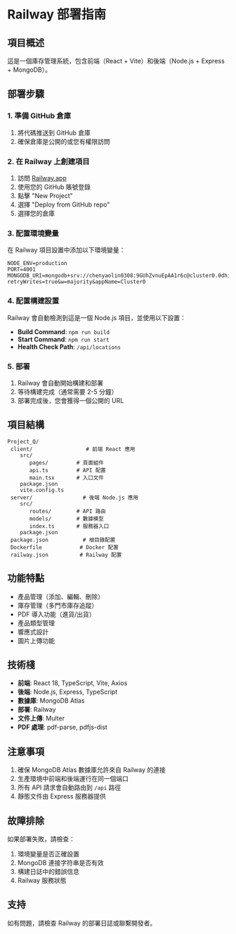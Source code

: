 ﻿# Railway 部署指南

## 項目概述
這是一個庫存管理系統，包含前端（React + Vite）和後端（Node.js + Express + MongoDB）。

## 部署步驟

### 1. 準備 GitHub 倉庫
1. 將代碼推送到 GitHub 倉庫
2. 確保倉庫是公開的或您有權限訪問

### 2. 在 Railway 上創建項目
1. 訪問 [Railway.app](https://railway.app)
2. 使用您的 GitHub 賬號登錄
3. 點擊 "New Project"
4. 選擇 "Deploy from GitHub repo"
5. 選擇您的倉庫

### 3. 配置環境變量
在 Railway 項目設置中添加以下環境變量：

```
NODE_ENV=production
PORT=4001
MONGODB_URI=mongodb+srv://chenyaolin0308:9GUhZvnuEpAA1r6c@cluster0.0dhi0qc.mongodb.net/Storage?retryWrites=true&w=majority&appName=Cluster0
```

### 4. 配置構建設置
Railway 會自動檢測到這是一個 Node.js 項目，並使用以下設置：
- **Build Command**: `npm run build`
- **Start Command**: `npm run start`
- **Health Check Path**: `/api/locations`

### 5. 部署
1. Railway 會自動開始構建和部署
2. 等待構建完成（通常需要 2-5 分鐘）
3. 部署完成後，您會獲得一個公開的 URL

## 項目結構
```
Project_Q/
 client/                 # 前端 React 應用
    src/
       pages/         # 頁面組件
       api.ts         # API 配置
       main.tsx       # 入口文件
    package.json
    vite.config.ts
 server/                # 後端 Node.js 應用
    src/
       routes/        # API 路由
       models/        # 數據模型
       index.ts       # 服務器入口
    package.json
 package.json           # 根目錄配置
 Dockerfile            # Docker 配置
 railway.json          # Railway 配置
```

## 功能特點
-  產品管理（添加、編輯、刪除）
-  庫存管理（多門市庫存追蹤）
-  PDF 導入功能（進貨/出貨）
-  產品類型管理
-  響應式設計
-  圖片上傳功能

## 技術棧
- **前端**: React 18, TypeScript, Vite, Axios
- **後端**: Node.js, Express, TypeScript
- **數據庫**: MongoDB Atlas
- **部署**: Railway
- **文件上傳**: Multer
- **PDF 處理**: pdf-parse, pdfjs-dist

## 注意事項
1. 確保 MongoDB Atlas 數據庫允許來自 Railway 的連接
2. 生產環境中前端和後端運行在同一個端口
3. 所有 API 請求會自動路由到 `/api` 路徑
4. 靜態文件由 Express 服務器提供

## 故障排除
如果部署失敗，請檢查：
1. 環境變量是否正確設置
2. MongoDB 連接字符串是否有效
3. 構建日誌中的錯誤信息
4. Railway 服務狀態

## 支持
如有問題，請檢查 Railway 的部署日誌或聯繫開發者。
